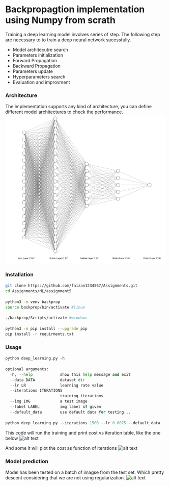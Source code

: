 # Backpropagtion implementation using Numpy from scrath
Training a deep learning model involves series of step. The following step are necessary to to train a 
deep neural network sucessfully. 
- Model architecutre search
- Parameters initialization
- Forward Propagation
- Backward Propagation
- Parameters update
- Hyperparameters search
- Evaluation and improvment 

### Architecture
The implementation supports any kind of architecture, you can define different model architectures to check the 
performance. 
![alt text](https://github.com/faizan1234567/Assignments/blob/main/ML/assignment5/images/nn.png)

### Installation

```bash
git clone https://github.com/faizan1234567/Assignments.git
cd Assignments/ML/assignment5

python3 -m venv backprop
source backprop/bin/activate #linux

./backprop/Scripts/activate #windows

python3 -m pip install --upgrade pip
pip install -r requirments.txt
```

### Usage

```python
python deep_learning.py -h

optional arguments:
  -h, --help            show this help message and exit
  --data DATA           dataset dir
  --lr LR               learning rate value
  --iterations ITERATIONS
                        training iterations
  --img IMG             a test image
  --label LABEL         img label if given
  --default_data        use default data for testing...

python deep_learning.py --iterations 1500 --lr 0.0075 --default_data
```
This code will run the training and print cost vs iteration table, like the one below
![alt text](https://github.com/faizan1234567/Assignments/tree/main/ML/assignment5/images/training_progress.png)

And some it will plot the cost as function of iterations
![alt text](https://github.com/faizan1234567/Assignments/tree/main/ML/assignment5/images/Figure_1.png)

### Model prediction
Model has been tested on a batch of imagse from the test set. Which pretty descent considering that we are not using
regularization.
![alt text](https://github.com/faizan1234567/Assignments/tree/main/ML/assignment5/images/Figure_2.png)

